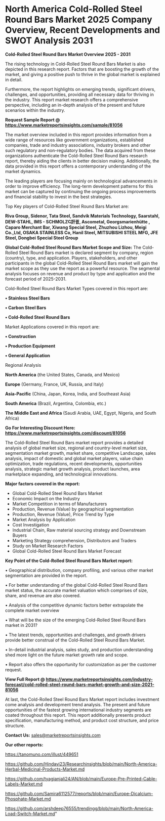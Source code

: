 # North America Cold-Rolled Steel Round Bars Market 2025 Company Overview, Recent Developments and SWOT Analysis 2031

<Strong> Cold-Rolled Steel Round Bars Market Overview 2025 - 2031</strong>

The rising technology in Cold-Rolled Steel Round Bars Market is also depicted in this research report. Factors that are boosting the growth of the market, and giving a positive push to thrive in the global market is explained in detail.

Furthermore, the report highlights on emerging trends, significant drivers, challenges, and opportunities, providing all necessary data for thriving in the industry. This report market research offers a comprehensive perspective, including an in-depth analysis of the present and future scenarios within the industry.

<strong>Request Sample Report @ <a href=https://www.marketreportsinsights.com/sample/81056>https://www.marketreportsinsights.com/sample/81056</a></strong>

The market overview included in this report provides information from a wide range of resources like government organizations, established companies, trade and industry associations, industry brokers and other such regulatory and non-regulatory bodies. The data acquired from these organizations authenticate the Cold-Rolled Steel Round Bars research report, thereby aiding the clients in better decision making. Additionally, the data provided in this report offers a contemporary understanding of the market dynamics.

The leading players are focusing mainly on technological advancements in order to improve efficiency. The long-term development patterns for this market can be captured by continuing the ongoing process improvements and financial stability to invest in the best strategies.

Top Key players of Cold-Rolled Steel Round Bars Market are:

<strong>Riva Group, Sidenor, Tata Steel, Sandvik Materials Technology, Saarstahl, DEW-STAHL, IMS - SCHMOLZҀ訐큀, Ascometal, Georgsmarienhütte , Caparo Merchant Bar, Xiwang Special Steel, Zhuzhou Lizhou, Meigi Co.,Ltd, OSAKA STAINLESS Co, Hanil Steel, MITSUBISHI STEEL MFG, JFE Steel, Dongbei Special Steel Group</strong>

<strong><b>Global Cold-Rolled Steel Round Bars Market Scope and Size:</b></strong>
The Cold-Rolled Steel Round Bars market is declared segment by company, region (country), type, and application. Players, stakeholders, and other participants in the global Cold-Rolled Steel Round Bars market will gain the market scope as they use the report as a powerful resource. The segmental analysis focuses on revenue and product by type and application and the forecast period of 2025-2031.

Cold-Rolled Steel Round Bars Market Types covered in this report are:

<strong>• Stainless Steel Bars

• Carbon Steel Bars

• Cold-Rolled Steel Round Bars</strong>

Market Applications covered in this report are:

<strong>• Construction

• Production Equipment

• General Application</strong> 

Regional Analysis

<strong>North America</strong> (the United States, Canada, and Mexico)

<strong>Europe</strong> (Germany, France, UK, Russia, and Italy)

<strong>Asia-Pacific</strong> (China, Japan, Korea, India, and Southeast Asia)

<strong>South America</strong> (Brazil, Argentina, Colombia, etc.)

<strong>The Middle East and Africa</strong> (Saudi Arabia, UAE, Egypt, Nigeria, and South Africa)

<strong>Go For Interesting Discount Here: <a href=https://www.marketreportsinsights.com/discount/81056>https://www.marketreportsinsights.com/discount/81056</a></strong>

The Cold-Rolled Steel Round Bars market report provides a detailed analysis of global market size, regional and country-level market size, segmentation market growth, market share, competitive Landscape, sales analysis, impact of domestic and global market players, value chain optimization, trade regulations, recent developments, opportunities analysis, strategic market growth analysis, product launches, area marketplace expanding, and technological innovations.

<strong><b>Major factors covered in the report:</b></strong>
<ul>
  <li>Global Cold-Rolled Steel Round Bars Market </li>
  <li>Economic Impact on the Industry</li>
  <li>Market Competition in terms of Manufacturers</li>
  <li>Production, Revenue (Value) by geographical segmentation</li>
  <li>Production, Revenue (Value), Price Trend by Type</li>
  <li>Market Analysis by Application</li>
  <li>Cost Investigation</li>
  <li>Industrial Chain, Raw material sourcing strategy and Downstream Buyers</li>
  <li>Marketing Strategy comprehension, Distributors and Traders</li>
  <li>Study on Market Research Factors</li>
  <li>Global Cold-Rolled Steel Round Bars Market Forecast</li>
</ul>

<strong><b>Key Point of the Cold-Rolled Steel Round Bars Market report:</b></strong>

• Geographical distribution, company profiling, and various other market segmentation are provided in the report.

• For better understanding of the global Cold-Rolled Steel Round Bars market status, the accurate market valuation which comprises of size, share, and revenue are also covered.

• Analysis of the competitive dynamic factors better extrapolate the complete market overview

• What will be the size of the emerging Cold-Rolled Steel Round Bars market in 2031?

• The latest trends, opportunities and challenges, and growth drivers provide better construal of the Cold-Rolled Steel Round Bars Market.

• In-detail industrial analysis, sales study, and production understanding shed more light on the future market growth rate and scope.

• Report also offers the opportunity for customization as per the customer request.

<strong><b>View Full Report @ <a href=https://www.marketreportsinsights.com/industry-forecast/cold-rolled-steel-round-bars-market-growth-and-size-2021-81056>https://www.marketreportsinsights.com/industry-forecast/cold-rolled-steel-round-bars-market-growth-and-size-2021-81056</a></b></strong>


At last, the Cold-Rolled Steel Round Bars Market report includes investment come analysis and development trend analysis. The present and future opportunities of the fastest growing international industry segments are coated throughout this report. This report additionally presents product specification, manufacturing method, and product cost structure, and price structure.

<strong>Contact Us:</strong>
sales@marketreportsinsights.com

<strong>Our other reports:</strong>

<a href=https://tanomuno.com/illust/449651>https://tanomuno.com/illust/449651</a>

<a href=https://github.com/Hindavi23/Researchinsights/blob/main/North-America-Herbal-Medicinal-Products-Market.md>https://github.com/Hindavi23/Researchinsights/blob/main/North-America-Herbal-Medicinal-Products-Market.md</a>

<a href=https://github.com/tyagianjali24/AN/blob/main/Europe-Pre-Printed-Cable-Labels-Market.md>https://github.com/tyagianjali24/AN/blob/main/Europe-Pre-Printed-Cable-Labels-Market.md</a>

<a href=https://github.com/Samira6112577/reports/blob/main/Europe-Dicalcium-Phosphate-Market.md>https://github.com/Samira6112577/reports/blob/main/Europe-Dicalcium-Phosphate-Market.md</a>

<a href=https://github.com/arshdeep76555/trendingg/blob/main/North-America-Load-Switch-Market.md>https://github.com/arshdeep76555/trendingg/blob/main/North-America-Load-Switch-Market.md</a>"
